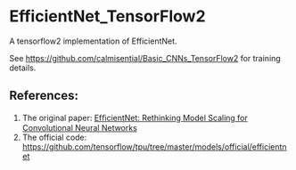 # EfficientNet_TensorFlow2
A tensorflow2 implementation of EfficientNet.

See https://github.com/calmisential/Basic_CNNs_TensorFlow2 for training details.

## References:
1. The original paper: [EfﬁcientNet: Rethinking Model Scaling for Convolutional Neural Networks](https://arxiv.org/abs/1905.11946)
2. The official code: https://github.com/tensorflow/tpu/tree/master/models/official/efficientnet